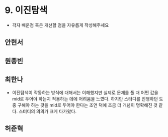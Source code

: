 # 9. 이진탐색 

- 각자 배운점 혹은 개선할 점을 자유롭게 작성해주세요


## 안현서

## 원종빈

## 최한나
- 이진탐색이 작동하는 방식에 대해서는 이해했지만 실제로 문제를 풀 때 어떤 값을 mid로 두어야 하는지 적용하는 데에 어려움을 느꼈다. 하지만 스터디를 진행하던 도중 구해야 하는 것을 mid로 두어야 한다는 조언 덕에 조금 더 개념이 명확해진 것 같다. 스터디의 의의가 크게 다가왔다.

## 허준혁
